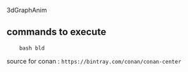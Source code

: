 3dGraphAnim

## commands to execute
```
	bash bld
```

source for conan : `https://bintray.com/conan/conan-center`